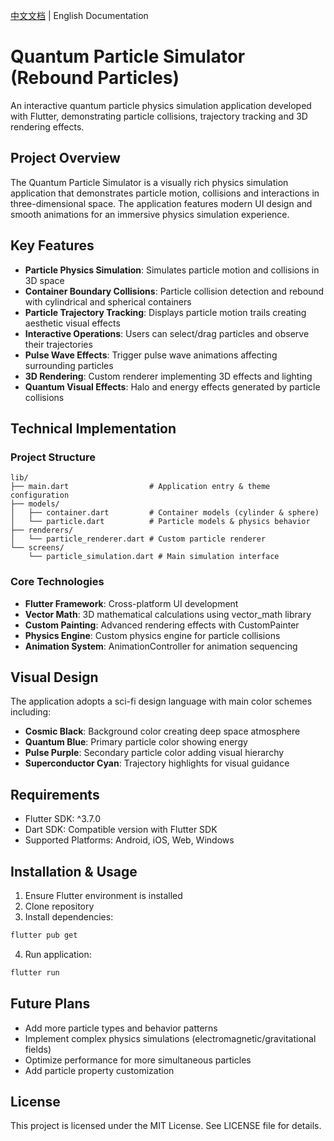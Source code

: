 [中文文档](README.md) | English Documentation

# Quantum Particle Simulator (Rebound Particles)

An interactive quantum particle physics simulation application developed with Flutter, demonstrating particle collisions, trajectory tracking and 3D rendering effects.

## Project Overview

The Quantum Particle Simulator is a visually rich physics simulation application that demonstrates particle motion, collisions and interactions in three-dimensional space. The application features modern UI design and smooth animations for an immersive physics simulation experience.

## Key Features

- **Particle Physics Simulation**: Simulates particle motion and collisions in 3D space
- **Container Boundary Collisions**: Particle collision detection and rebound with cylindrical and spherical containers
- **Particle Trajectory Tracking**: Displays particle motion trails creating aesthetic visual effects
- **Interactive Operations**: Users can select/drag particles and observe their trajectories
- **Pulse Wave Effects**: Trigger pulse wave animations affecting surrounding particles
- **3D Rendering**: Custom renderer implementing 3D effects and lighting
- **Quantum Visual Effects**: Halo and energy effects generated by particle collisions

## Technical Implementation

### Project Structure

```
lib/
├── main.dart                  # Application entry & theme configuration
├── models/
│   ├── container.dart         # Container models (cylinder & sphere)
│   └── particle.dart          # Particle models & physics behavior
├── renderers/
│   └── particle_renderer.dart # Custom particle renderer
└── screens/
    └── particle_simulation.dart # Main simulation interface
```

### Core Technologies

- **Flutter Framework**: Cross-platform UI development
- **Vector Math**: 3D mathematical calculations using vector_math library
- **Custom Painting**: Advanced rendering effects with CustomPainter
- **Physics Engine**: Custom physics engine for particle collisions
- **Animation System**: AnimationController for animation sequencing

## Visual Design

The application adopts a sci-fi design language with main color schemes including:

- **Cosmic Black**: Background color creating deep space atmosphere
- **Quantum Blue**: Primary particle color showing energy
- **Pulse Purple**: Secondary particle color adding visual hierarchy
- **Superconductor Cyan**: Trajectory highlights for visual guidance

## Requirements

- Flutter SDK: ^3.7.0
- Dart SDK: Compatible version with Flutter SDK
- Supported Platforms: Android, iOS, Web, Windows

## Installation & Usage

1. Ensure Flutter environment is installed
2. Clone repository
3. Install dependencies:

```bash
flutter pub get
```

4. Run application:

```bash
flutter run
```

## Future Plans

- Add more particle types and behavior patterns
- Implement complex physics simulations (electromagnetic/gravitational fields)
- Optimize performance for more simultaneous particles
- Add particle property customization

## License

This project is licensed under the MIT License. See LICENSE file for details.